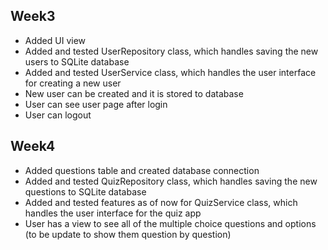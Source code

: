 ## Week3
- Added UI view
- Added and tested UserRepository class, which handles saving the new users to SQLite database
- Added and tested UserService class, which handles the user interface for creating a new user
- New user can be created and it is stored to database
- User can see user page after login
- User can logout
  
## Week4
- Added questions table and created database connection
- Added and tested QuizRepository class, which handles saving the new questions to SQLite database
- Added and tested features as of now for QuizService class, which handles the user interface for the quiz app
- User has a view to see all of the multiple choice questions and options (to be update to show them question by question)
  